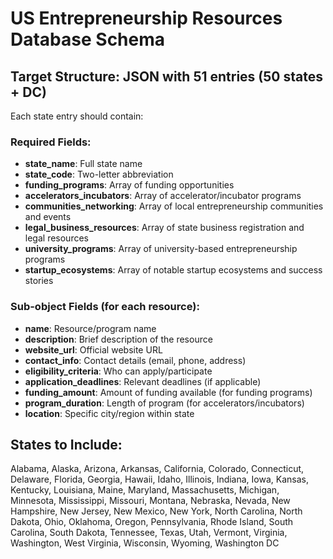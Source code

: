 # US Entrepreneurship Resources Database Schema

## Target Structure: JSON with 51 entries (50 states + DC)

Each state entry should contain:

### Required Fields:
- **state_name**: Full state name
- **state_code**: Two-letter abbreviation
- **funding_programs**: Array of funding opportunities
- **accelerators_incubators**: Array of accelerator/incubator programs
- **communities_networking**: Array of local entrepreneurship communities and events
- **legal_business_resources**: Array of state business registration and legal resources
- **university_programs**: Array of university-based entrepreneurship programs
- **startup_ecosystems**: Array of notable startup ecosystems and success stories

### Sub-object Fields (for each resource):
- **name**: Resource/program name
- **description**: Brief description of the resource
- **website_url**: Official website URL
- **contact_info**: Contact details (email, phone, address)
- **eligibility_criteria**: Who can apply/participate
- **application_deadlines**: Relevant deadlines (if applicable)
- **funding_amount**: Amount of funding available (for funding programs)
- **program_duration**: Length of program (for accelerators/incubators)
- **location**: Specific city/region within state

## States to Include:
Alabama, Alaska, Arizona, Arkansas, California, Colorado, Connecticut, Delaware, Florida, Georgia, Hawaii, Idaho, Illinois, Indiana, Iowa, Kansas, Kentucky, Louisiana, Maine, Maryland, Massachusetts, Michigan, Minnesota, Mississippi, Missouri, Montana, Nebraska, Nevada, New Hampshire, New Jersey, New Mexico, New York, North Carolina, North Dakota, Ohio, Oklahoma, Oregon, Pennsylvania, Rhode Island, South Carolina, South Dakota, Tennessee, Texas, Utah, Vermont, Virginia, Washington, West Virginia, Wisconsin, Wyoming, Washington DC
